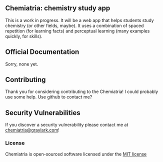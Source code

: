 ## Chemiatria: chemistry study app

This is a work in progress. It will be a web app that helps students study chemistry (or other fields, maybe). It uses a combination of spaced repetition (for learning facts) and perceptual learning (many examples quickly, for skills). 

## Official Documentation

Sorry, none yet.

## Contributing

Thank you for considering contributing to the Chemiatria! I could probably use some help. Use github to contact me?

## Security Vulnerabilities

If you discover a security vulnerability please contact me at chemiatria@graylark.com! 

### License

Chemiatria is open-sourced software licensed under the [MIT license](http://opensource.org/licenses/MIT)
